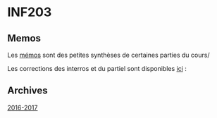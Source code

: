 # INF203

## Memos

Les [mémos](memos) sont des petites synthèses de certaines parties du cours/

Les corrections des interros et du partiel sont disponibles [ici](corrections) :

## Archives

[2016-2017](https://github.com/VLambret/INF203/tree/2016-2017)
